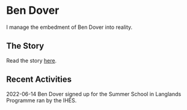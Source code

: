 # Ben Dover

I manage the embedment of Ben Dover into reality.

## The Story

Read the story [here](./rants/bendover/master.md).

## Recent Activities

2022-06-14 Ben Dover signed up for the Summer School in Langlands Programme ran by the IHÉS.